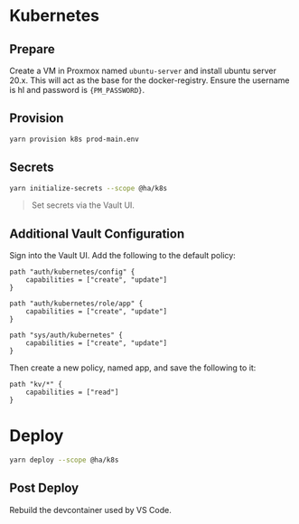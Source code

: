 # Kubernetes

## Prepare

Create a VM in Proxmox named `ubuntu-server` and install ubuntu server 20.x. This will act as the base for the docker-registry. Ensure the username is hl and password is `{PM_PASSWORD}`.

## Provision

```bash
yarn provision k8s prod-main.env
```

## Secrets

```bash
yarn initialize-secrets --scope @ha/k8s
```

> Set secrets via the Vault UI.

## Additional Vault Configuration

Sign into the Vault UI. Add the following to the default policy:

```hcl
path "auth/kubernetes/config" {
    capabilities = ["create", "update"]
}

path "auth/kubernetes/role/app" {
    capabilities = ["create", "update"]
}

path "sys/auth/kubernetes" {
    capabilities = ["create", "update"]
}
```

Then create a new policy, named app, and save the following to it:

```hcl
path "kv/*" {
    capabilities = ["read"]
}
```

# Deploy

```bash
yarn deploy --scope @ha/k8s
```

## Post Deploy

Rebuild the devcontainer used by VS Code.